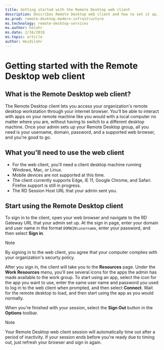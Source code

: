 ```yaml
---
title: Getting started with the Remote Desktop web client
description: Describes Remote Desktop web client and how to set it up.
ms.prod: remote-desktop-modern-infrastructure
ms.technology: remote-desktop-services
ms.author: helohr
ms.date: 2/16/2018
ms.topic: article
author: Heidilohr
---
```

# Getting started with the Remote Desktop web client

## What is the Remote Desktop web client?

The Remote Desktop client lets you access your organization's remote desktop workstation through your internet browser. You'll be able to interact with apps on your remote machine like you would with a local computer no matter where you are, without having to switch to a different desktop machine. Once your admin sets up your Remote Desktop group, all you need is your username, domain, password, and a supported web browser, and you're good to go.

## What you'll need to use the web client

* For the web client, you'll need a client desktop machine running Windows, Mac, or Linux.
* Mobile devices are not supported at this time.
* The client currently supports Edge, IE 11, Google Chrome, and Safari. Firefox support is still in progress.
* The RD Session Host URL that your admin sent you.

## Start using the Remote Desktop client

To sign in to the client, open your web browser and navigate to the RD Gateway URL that your admin set up. At the sign in page, enter your domain and user name in the format ```DOMAIN\username```, enter your password, and then select **Sign in**.

>[!NOTE]
>By signing in to the web client, you agree that your computer complies with your organization's securty policy.

After you sign in, the client will take you to the **Resources** page. Under the **Work Resources** menu, you'll see several icons for the apps the admin has made available to the work group. To start using an app, select the icon for the app you want to use, enter the same user name and password you used to log in to the web client when prompted, and then select **Connect**. Wait for the remote desktop to load, and then start using the app as you would normally.

When you're finished with your session, select the **Sign Out** button in the **Options** toolbar.

>[!NOTE]
>Your Remote Desktop web client session will automatically time out after a period of inactivity. If your session ends before you're ready due to timing out, just refresh your browser and sign in again.